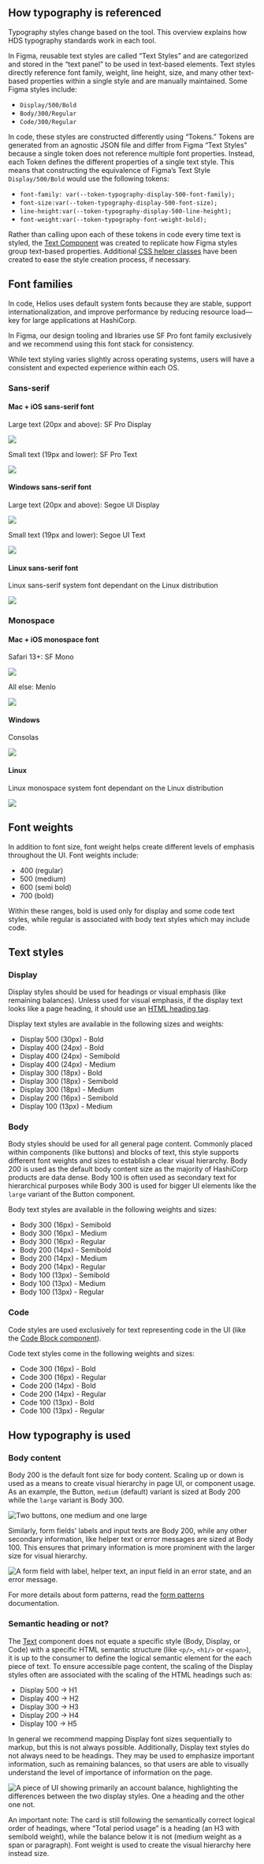 ## How typography is referenced

Typography styles change based on the tool. This overview explains how HDS typography standards work in each tool.

In Figma, reusable text styles are called “Text Styles” and are categorized and stored in the “text panel” to be used in text-based elements. Text styles directly reference font family, weight, line height, size, and many other text-based properties within a single style and are manually maintained. Some Figma styles include:

- `Display/500/Bold`
- `Body/300/Regular`
- `Code/300/Regular`

In code, these styles are constructed differently using “Tokens.” Tokens are generated from an agnostic JSON file and differ from Figma “Text Styles” because a single token does not reference multiple font properties. Instead, each Token defines the different properties of a single text style. This means that constructing the equivalence of Figma’s Text Style `Display/500/Bold` would use the following tokens:

- `font-family: var(--token-typography-display-500-font-family);`
- `font-size:var(--token-typography-display-500-font-size);`
- `line-height:var(--token-typography-display-500-line-height);`
- `font-weight:var(--token-typography-font-weight-bold);`

Rather than calling upon each of these tokens in code every time text is styled, the [Text Component](/components/text) was created to replicate how Figma styles group text-based properties. Additional [CSS helper classes](https://helios.hashicorp.design/foundations/typography?tab=code#css-helper-classes) have been created to ease the style creation process, if necessary.

## Font families

In code, Helios uses default system fonts because they are stable, support internationalization, and improve performance by reducing resource load—key for large applications at HashiCorp.

In Figma, our design tooling and libraries use SF Pro font family exclusively and we recommend using this font stack for consistency.

While text styling varies slightly across operating systems, users will have a consistent and expected experience within each OS.

### Sans-serif

#### Mac + iOS sans-serif font

Large text (20px and above): SF Pro Display

![](/assets/foundations/typography/typography-sans-serif-display-mac.png)

Small text (19px and lower): SF Pro Text

![](/assets/foundations/typography/typography-sans-serif-mac.png)

#### Windows sans-serif font

Large text (20px and above): Segoe UI Display

![](/assets/foundations/typography/typography-sans-serif-display-windows.png)

Small text (19px and lower): Segoe UI Text

![](/assets/foundations/typography/typography-sans-serif-windows.png)

#### Linux sans-serif font

Linux sans-serif system font dependant on the Linux distribution

![](/assets/foundations/typography/typography-sans-serif-linux.png)

### Monospace

#### Mac + iOS monospace font

Safari 13+: SF Mono

![](/assets/foundations/typography/typography-monospace-safari-13-mac.png)

All else: Menlo

![](/assets/foundations/typography/typography-monospace-menlo-mac.png)

#### Windows

Consolas

![](/assets/foundations/typography/typography-monospace-menlo-mac.png)

#### Linux

Linux monospace system font dependant on the Linux distribution

![](/assets/foundations/typography/typography-monospace-linux.png)

## Font weights

In addition to font size, font weight helps create different levels of emphasis throughout the UI. Font weights include:

- 400 (regular)
- 500 (medium)
- 600 (semi bold)
- 700 (bold)

Within these ranges, bold is used only for display and some code text styles, while regular is associated with body text styles which may include code.

## Text styles

### Display

Display styles should be used for headings or visual emphasis (like remaining balances). Unless used for visual emphasis, if the display text looks like a page heading, it should use an [HTML heading tag](https://www.w3.org/WAI/WCAG22/Understanding/section-headings.html).

Display text styles are available in the following sizes and weights:

<ul class='doc-typography-demo-display-list'>
    <li class="hds-typography-display-500 hds-font-weight-bold list-item-gap">Display 500 (30px) - Bold</li>
    <li class="hds-typography-display-400 hds-font-weight-bold">Display 400 (24px) - Bold</li>
    <li class="hds-typography-display-400 hds-font-weight-semibold">Display 400 (24px) - Semibold</li>
    <li class="hds-typography-display-400 hds-font-weight-medium list-item-gap">Display 400 (24px) - Medium</li>
    <li class="hds-typography-display-300 hds-font-weight-bold">Display 300 (18px) - Bold</li>
    <li class="hds-typography-display-300 hds-font-weight-semibold">Display 300 (18px) - Semibold</li>
    <li class="hds-typography-display-300 hds-font-weight-medium list-item-gap">Display 300 (18px) - Medium</li>
    <li class="hds-typography-display-200 hds-font-weight-semibold list-item-gap">Display 200 (16px) - Semibold</li>
    <li class="hds-typography-display-100 hds-font-weight-semibold">Display 100 (13px) - Medium</li>
</ul>

### Body

Body styles should be used for all general page content. Commonly placed within components (like buttons) and blocks of text, this style supports different font weights and sizes to establish a clear visual hierarchy. Body 200 is used as the default body content size as the majority of HashiCorp products are data dense. Body 100 is often used as secondary text for hierarchical purposes while Body 300 is used for bigger UI elements like the `large` variant of the Button component.

Body text styles are available in the following weights and sizes:

<ul class='doc-typography-demo-display-list'>
    <li class="hds-typography-body-300 hds-font-weight-semibold">Body 300 (16px) - Semibold</li>
    <li class="hds-typography-body-300 hds-font-weight-medium">Body 300 (16px) - Medium</li>
    <li class="hds-typography-body-300 hds-font-weight-regular list-item-gap">Body 300 (16px) - Regular</li>
    <li class="hds-typography-body-200 hds-font-weight-semibold">Body 200 (14px) - Semibold</li>
    <li class="hds-typography-body-200 hds-font-weight-medium">Body 200 (14px) - Medium</li>
    <li class="hds-typography-body-200 hds-font-weight-regular list-item-gap">Body 200 (14px) - Regular</li>
    <li class="hds-typography-body-100 hds-font-weight-semibold">Body 100 (13px) - Semibold</li>
    <li class="hds-typography-body-100 hds-font-weight-medium">Body 100 (13px) - Medium</li>
    <li class="hds-typography-body-100 hds-font-weight-regular">Body 100 (13px) - Regular</li>
</ul>

### Code

Code styles are used exclusively for text representing code in the UI (like the [Code Block component](/components/code-block)). 

Code text styles come in the following weights and sizes:

<ul class='doc-typography-demo-display-list'>
    <li class="hds-typography-code-300 hds-font-weight-bold">Code 300 (16px) - Bold</li>
    <li class="hds-typography-code-300 hds-font-weight-regular list-item-gap">Code 300 (16px) - Regular</li>
    <li class="hds-typography-code-200 hds-font-weight-bold">Code 200 (14px) - Bold</li>
    <li class="hds-typography-code-200 hds-font-weight-regular list-item-gap">Code 200 (14px) - Regular</li>
    <li class="hds-typography-code-100 hds-font-weight-bold">Code 100 (13px) - Bold</li>
    <li class="hds-typography-code-100 hds-font-weight-regular">Code 100 (13px) - Regular</li>
</ul>

## How typography is used

### Body content

Body 200 is the default font size for body content. Scaling up or down is used as a means to create visual hierarchy in page UI, or component usage. As an example, the Button, `medium` (default) variant is sized at Body 200 while the `large` variant is Body 300.

![Two buttons, one medium and one large](/assets/foundations/typography/typography-button-example.png)

Similarly, form fields' labels and input texts are Body 200, while any other secondary information, like helper text or error messages are sized at Body 100. This ensures that primary information is more prominent with the larger size for visual hierarchy.

![A form field with label, helper text, an input field in an error state, and an error message.](/assets/foundations/typography/typography-form-example.png)

For more details about form patterns, read the [form patterns](/patterns/form-patterns) documentation.

### Semantic heading or not?

The [Text](/components/text) component does not equate a specific style (Body, Display, or Code) with a specific HTML semantic structure (like `<p/>`, `<h1/>` or `<span>`), it is up to the consumer to define the logical semantic element for the each piece of text. To ensure accessible page content, the scaling of the Display styles often are associated with the scaling of the HTML headings such as:

- Display 500 → H1
- Display 400 → H2
- Display 300 → H3
- Display 200 → H4
- Display 100 → H5

In general we recommend mapping Display font sizes sequentially to markup, but this is not always possible. Additionally, Display text styles do not always need to be headings. They may be used to emphasize important information, such as remaining balances, so that users are able to visually understand the level of importance of information on the page.

![A piece of UI showing primarily an account balance, highlighting the differences between the two display styles. One a heading and the other one not.](/assets/foundations/typography/typography-remaining-balance-example.png)

An important note: The card is still following the semantically correct logical order of headings, where “Total period usage” is a heading (an H3 with semibold weight), while the balance below it is not (medium weight as a span or paragraph). Font weight is used to create the visual hierarchy here instead size.